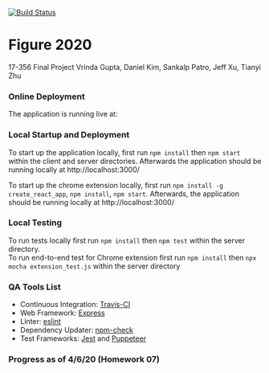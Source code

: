 [![Build Status](https://travis-ci.com/CMU-17-356/figure2020.svg?branch=master)](https://travis-ci.com/CMU-17-356/figure2020)

# Figure 2020
17-356 Final Project
Vrinda Gupta, Daniel Kim, Sankalp Patro, Jeff Xu, Tianyi Zhu

### Online Deployment
The application is running live at: 

### Local Startup and Deployment
To start up the application locally, first run `npm install` then `npm start` within the client and server directories. Afterwards the application should be running locally at http://localhost:3000/

To start up the chrome extension locally, first run `npm install -g create_react_app`, `npm install`, `npm start`. Afterwards, the application should be running locally at http://localhost:3000/

### Local Testing
To run tests locally first run `npm install` then `npm test` within the server directory.  
To run end-to-end test for Chrome extension first run `npm install` then `npx mocha extension_test.js` within the server directory

### QA Tools List
* Continuous Integration: [Travis-CI](https://travis-ci.com/github/dkim1546/figure2020)
* Web Framework: [Express](https://expressjs.com/)
* Linter: [eslint](https://eslint.org/docs/user-guide/getting-started)
* Dependency Updater: [npm-check](https://www.npmjs.com/package/npm-check)
* Test Frameworks: [Jest](https://jestjs.io/) and [Puppeteer](https://github.com/puppeteer/puppeteer)

### Progress as of 4/6/20 (Homework 07)

